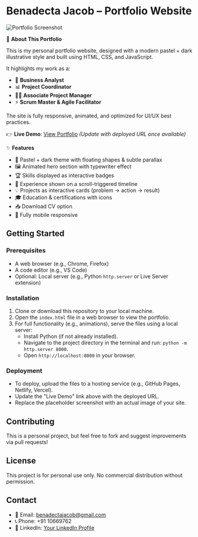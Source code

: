 # Benadecta Jacob – Portfolio Website

<!-- (replace with a real screenshot of your site once deployed) -->
![Portfolio Screenshot](https://via.placeholder.com/1200x600.png?text=Portfolio+Screenshot+Here)

🚀 **About This Portfolio**

This is my personal portfolio website, designed with a modern pastel + dark illustrative style and built using HTML, CSS, and JavaScript.

It highlights my work as a:

- 🎯 **Business Analyst**
- 📊 **Project Coordinator**
- 🧑‍💻 **Associate Project Manager**
- ⚡ **Scrum Master & Agile Facilitator**

The site is fully responsive, animated, and optimized for UI/UX best practices.

👉 **Live Demo**: [View Portfolio](#) *(Update with deployed URL once available)*

✨ **Features**

- 🎨 Pastel + dark theme with floating shapes & subtle parallax
- 🖼️ Animated hero section with typewriter effect
- 🏆 Skills displayed as interactive badges
- 📌 Experience shown on a scroll-triggered timeline
- 💡 Projects as interactive cards (problem → action → result)
- 🎓 Education & certifications with icons
- 📥 Download CV option
- 📱 Fully mobile responsive

## Getting Started

### Prerequisites
- A web browser (e.g., Chrome, Firefox)
- A code editor (e.g., VS Code)
- Optional: Local server (e.g., Python `http.server` or Live Server extension)

### Installation
1. Clone or download this repository to your local machine.
2. Open the `index.html` file in a web browser to view the portfolio.
3. For full functionality (e.g., animations), serve the files using a local server:
   - Install Python (if not already installed).
   - Navigate to the project directory in the terminal and run: `python -m http.server 8000`.
   - Open `http://localhost:8000` in your browser.

### Deployment
- To deploy, upload the files to a hosting service (e.g., GitHub Pages, Netlify, Vercel).
- Update the "Live Demo" link above with the deployed URL.
- Replace the placeholder screenshot with an actual image of your site.

## Contributing
This is a personal project, but feel free to fork and suggest improvements via pull requests!

## License
This project is for personal use only. No commercial distribution without permission.

## Contact
- 📧 Email: benadectajacob@gmail.com
- 📞 Phone: +91 10669762
- 🔗 LinkedIn: [Your LinkedIn Profile](https://www.linkedin.com/in/yourprofile)
